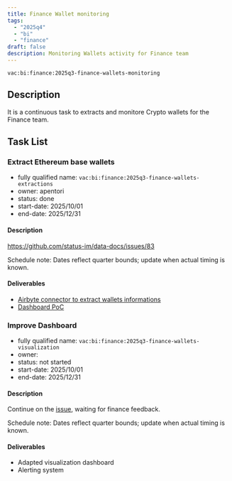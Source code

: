 ```yaml
---
title: Finance Wallet monitoring
tags:
  - "2025q4"
  - "bi"
  - "finance"
draft: false
description: Monitoring Wallets activity for Finance team
---
```


`vac:bi:finance:2025q3-finance-wallets-monitoring`


## Description

It is a continuous task to extracts and monitore Crypto wallets for the Finance team.

## Task List

### Extract Ethereum base wallets

* fully qualified name: `vac:bi:finance:2025q3-finance-wallets-extractions`
* owner: apentori
* status: done
* start-date: 2025/10/01
* end-date: 2025/12/31

#### Description

https://github.com/status-im/data-docs/issues/83

Schedule note: Dates reflect quarter bounds; update when actual timing is known.
#### Deliverables

* [Airbyte connector to extract wallets informations](https://github.com/status-im/airbyte-custom-connector/commit/ea693a01f266b714677d7aadb6633102ab07cc1a)
* [Dashboard PoC](https://superset.bi.status.im/superset/dashboard/wallets)

### Improve Dashboard


* fully qualified name: `vac:bi:finance:2025q3-finance-wallets-visualization`
* owner: 
* status: not started
* start-date: 2025/10/01
* end-date: 2025/12/31

#### Description

Continue on the [issue](https://github.com/status-im/data-docs/issues/83), waiting for finance feedback.

Schedule note: Dates reflect quarter bounds; update when actual timing is known.
#### Deliverables

* Adapted visualization dashboard
* Alerting system
